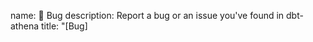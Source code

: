 <!-- markdownlint-disable MD041 MD033 -->
name: 🐞 Bug
description: Report a bug or an issue you've found in dbt-athena
title: "[Bug] <title>"
labels: ["bug"]
body:

- type: markdown
    attributes:
      value: |
        Thanks for taking the time to fill out this bug report!
- type: checkboxes
    attributes:
      label: Is this a new bug in dbt-athena?
      description: >
        If this is a request for help or troubleshooting code in your own dbt project,
        please join [dbt Community Slack](https://www.getdbt.com/community/join-the-community/)
        #db-athena or open a [Discussion question](https://github.com/dbt-athena/dbt-athena/discussions).

        Please search to see if an issue already exists for the bug you encountered.
      options:
        - label: I believe this is a new bug in dbt-athena
          required: true
        - label: I have searched the existing issues, and I could not find an existing issue for this bug
          required: true
- type: textarea
    attributes:
      label: Current Behavior
      description: A concise description of what you're experiencing.
    validations:
      required: true
- type: textarea
    attributes:
      label: Expected Behavior
      description: A concise description of what you expected to happen.
    validations:
      required: true
- type: textarea
    attributes:
      label: Steps To Reproduce
      description: Steps to reproduce the behavior.
      placeholder: |
        1. In this environment...
        2. With this config...
        3. Run '...'
        4. See error...
    validations:
      required: false
- type: textarea
    attributes:
      label: Environment
      description: |
        examples:
          - **OS**: Ubuntu 20.04
          - **Python**: 3.9.12 (`python3 --version`)
          - **dbt-core**: 1.1.1 (`dbt --version`)
          - **dbt-athena-community**: 1.1.1
        value: |
          - OS:
          - Python:
          - dbt:
          - dbt-athena-community
        render: markdown
      validations:
        required: false
- type: textarea
    attributes:
      label: Additional Context
      description: |
        Links? References? Anything that will give us more context about the issue you are encountering!

        Tip: You can attach images or log files by clicking this area to highlight it and then dragging files in.
    validations:
      required: false
